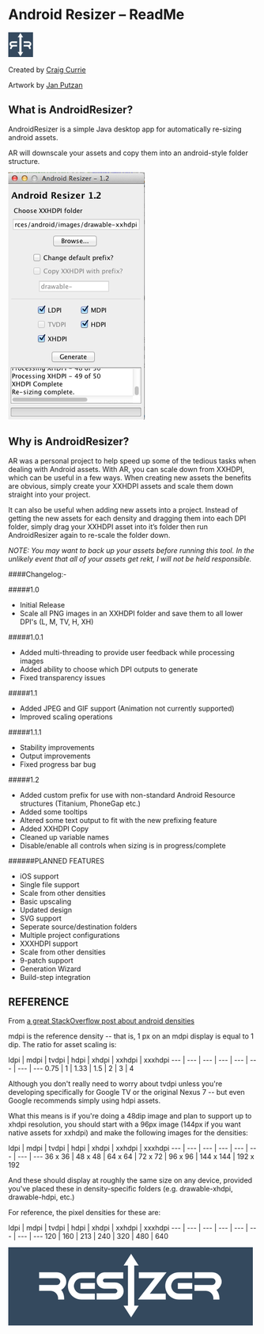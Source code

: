 Android Resizer – ReadMe
===
![alt tag](https://raw.githubusercontent.com/BlitzKraig/AndroidResizer/master/src/androidresizer/ResizerIconBlue.gif)

Created by [Craig Currie](https://github.com/BlitzKraig)

Artwork by [Jan Putzan](https://github.com/janputzan)

What is AndroidResizer?
---
AndroidResizer is a simple Java desktop app for automatically re-sizing android assets.

AR will downscale your assets and copy them into an android-style folder structure.

![alt tag](https://raw.githubusercontent.com/BlitzKraig/AndroidResizer/master/src/androidresizer/AResizerScreenShot.png)

Why is AndroidResizer?
---
AR was a personal project to help speed up some of the tedious tasks when dealing with Android assets. With AR, you can scale down from XXHDPI, which can be useful in a few ways. When creating new assets the benefits are obvious, simply create your XXHDPI assets and scale them down straight into your project.

It can also be useful when adding new assets into a project. Instead of getting the new assets for each density and dragging them into each DPI folder, simply drag your XXHDPI asset into it’s folder then run AndroidResizer again to re-scale the folder down.

_NOTE: You may want to back up your assets before running this tool. In the unlikely event that all of your assets get rekt, I will not be held responsible._

####Changelog:-

#####1.0
- Initial Release
- Scale all PNG images in an XXHDPI folder and save them to all lower DPI's (L, M, TV, H, XH)



#####1.0.1
- Added multi-threading to provide user feedback while processing images
- Added ability to choose which DPI outputs to generate
- Fixed transparency issues



#####1.1
- Added JPEG and GIF support (Animation not currently supported)
- Improved scaling operations



#####1.1.1
- Stability improvements
- Output improvements
- Fixed progress bar bug



#####1.2
- Added custom prefix for use with non-standard Android Resource structures (Titanium, PhoneGap etc.)
- Added some tooltips
- Altered some text output to fit with the new prefixing feature
- Added XXHDPI Copy
- Cleaned up variable names
- Disable/enable all controls when sizing is in progress/complete



######PLANNED FEATURES
- iOS support
- Single file support
- Scale from other densities
- Basic upscaling
- Updated design
- SVG support
- Seperate source/destination folders
- Multiple project configurations
- XXXHDPI support
- Scale from other densities
- 9-patch support
- Generation Wizard
- Build-step integration



REFERENCE
---

From [a great StackOverflow post about android densities](http://stackoverflow.com/questions/11581649/about-android-image-size-and-assets-sizes)

mdpi is the reference density -- that is, 1 px on an mdpi display is equal to 1 dip. The ratio for asset scaling is:

ldpi | mdpi | tvdpi | hdpi | xhdpi | xxhdpi | xxxhdpi
--- | --- | --- | --- | --- | --- | --- | ---
0.75 | 1       | 1.33  | 1.5   | 2        | 3           | 4

Although you don't really need to worry about tvdpi unless you're developing specifically for Google TV or the original Nexus 7 -- but even Google recommends simply using hdpi assets.

What this means is if you're doing a 48dip image and plan to support up to xhdpi resolution, you should start with a 96px image (144px if you want native assets for xxhdpi) and make the following images for the densities:

ldpi       | mdpi     | tvdpi     | hdpi      | xhdpi      | xxhdpi      | xxxhdpi
--- | --- | --- | --- | --- | --- | --- | ---
36 x 36 | 48 x 48 | 64 x 64  | 72 x 72 | 96 x 96   | 144 x 144 | 192 x 192

And these should display at roughly the same size on any device, provided you've placed these in density-specific folders (e.g. drawable-xhdpi, drawable-hdpi, etc.)	

For reference, the pixel densities for these are:

ldpi   | mdpi  | tvdpi  | hdpi  | xhdpi  | xxhdpi  | xxxhdpi
--- | --- | --- | --- | --- | --- | --- | ---
120   | 160     | 213    | 240   | 320     | 480       | 640


![alt tag](https://raw.githubusercontent.com/BlitzKraig/AndroidResizer/master/src/androidresizer/Resizer.png)
